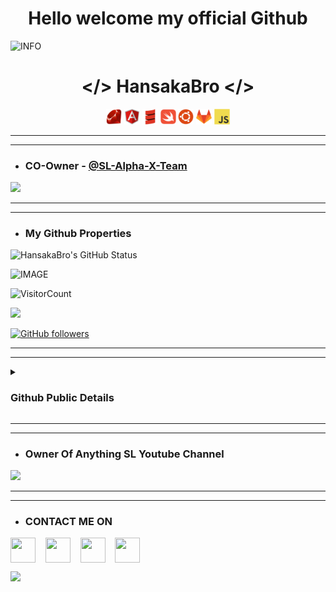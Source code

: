 
<h1 align="center"><b>Hello welcome my official Github </b> </h1> 

![INFO](https://cardivo.vercel.app/api?name=HansakaBro%20&description=✎෴%20ᴡʜᴇɴ%20ᴛʜᴇ%20ᴛɪᴍᴇ%20ᴄᴏᴍᴇs,%20😼%20ᴏɴᴇ%20ᴅᴀʏ%20ɪ%20ᴡɪʟʟ%20sʜᴏᴡ%20ᴛʜᴏsᴇ%20ᴡʜᴏ%20ɪɴsᴛᴜʟᴛᴇᴅ%20ᴍᴇ%20ᴡʜᴏ%20ɪ%20ᴀᴍ...࿐%20😈&image=https://telegra.ph/file/d8d52218d93a17f80a6e2.jpg?v=4&backgroundColor=#white&github=HansakaBro&pattern=leaf&colorPattern=white)

## <h1 align="center"> </> HansakaBro </> </h1>

<!-- programming langs i work-->
<p align="center">
<img src="https://raw.githubusercontent.com/devicons/devicon/master/icons/ruby/ruby-original.svg" width="25px" height="25px"/>
<img src="https://raw.githubusercontent.com/devicons/devicon/master/icons/angularjs/angularjs-original.svg" width="25px" height="25px"/>
<img src="https://raw.githubusercontent.com/devicons/devicon/master/icons/scala/scala-original.svg" width="25px" height="25px"/>
<img src="https://raw.githubusercontent.com/devicons/devicon/master/icons/swift/swift-original.svg" width="25px" height="25px"/>
<img src="https://raw.githubusercontent.com/devicons/devicon/master/icons/ubuntu/ubuntu-plain.svg" width="25px" height="25px"/>
<img src="https://raw.githubusercontent.com/devicons/devicon/master/icons/gitlab/gitlab-original.svg" width="25px" height="25px"/>
<img src="https://raw.githubusercontent.com/devicons/devicon/master/icons/javascript/javascript-original.svg" width="25px" height="25px"/>

---
 ___
 - <h3><b>CO-Owner - <a href="https://github.com/SL-Alpha-X-Team">@SL-Alpha-X-Team</a> </b></h1> 

<p><a href="https://github.com/HansakaBro"><img src="https://telegra.ph/file/79153c2bf6cbd32fc5a8a.jpg" width="400"></a></p>

---
 ___
 
 - <h3><b>My Github Properties</b></h1>
 
![HansakaBro's GitHub Status](https://github-readme-stats.vercel.app/api?username=HansakaBro&theme=dark&show_icons=true)

![IMAGE](https://github-readme-stats.vercel.app/api/top-langs/?username=HansakaBro&theme=dark&show_icons=true)

![VisitorCount](https://profile-counter.glitch.me/{HansakaBro}/count.svg)

<p>
  <a href="https://github.com/HansakaBro">
    <img src="https://komarev.com/ghpvc/?username=HansakaBro&label=Profile%20views&color=ff69b4&label=Profile+Views&style=plastic">

  
[![GitHub followers](https://img.shields.io/github/followers/HansakaBro.svg?style=social&label=Follow&maxAge=2592000)](https://github.com/HansakaBro?tab=followers)

---
 ___
 <details>   
   
<summary><h3><b>Github Public Details</b></h3></summary><br/>    
   
![Metrics](https://github.com/HansakaBro/HansakaBro/blob/main/github-metrics.svg)
  
<p align="left"> <a target="_blank" href="https://github.com/ryo-ma/github-profile-trophy"><img src="https://github-profile-trophy.vercel.app/?username=HansakaBro&theme=alduin" alt="HansakaBro" /></a> </p>
 </details>
    
---
 ___
    
- <h3><b>Owner Of Anything SL Youtube Channel</b></h1> 

<p><a href="https://www.youtube.com/channel/UC6ZgCl_f6YPxAsrzWhApPow"><img src="https://telegra.ph/file/9b5f188c4ee02c2ca4acc.jpg" width="400"></a></p>


---
 ___
 
- <h3><b> CONTACT ME ON</b></h1>

<p align="left">
<a href="https://t.me/HaNsAkAhIrUsHaN" target="blank"><img align="center" src="https://cdn4.iconfinder.com/data/icons/logos-and-brands/512/335_Telegram_logo-256.png"  height="40" width="40" /></a> &nbsp;&nbsp;
<a href="https://www.instagram.com/hansaka.hirushan.311" target="blank"><img align="center" src="https://cdn2.iconfinder.com/data/icons/social-icons-33/128/Instagram-256.png"  height="40" width="40" /></a> &nbsp;&nbsp;
<a href="https://www.facebook.com/Anything-SL-10022240" target="blank"><img align="center" src="https://cdn3.iconfinder.com/data/icons/2018-social-media-logotypes/1000/2018_social_media_popular_app_logo_facebook-256.png" height="40" width="40" /></a> &nbsp;&nbsp;
<a href="https://www.youtube.com/channel/UC6ZgCl_f6YPxAsrzWhApPow" target="blank"><img align="center" src="https://cdn3.iconfinder.com/data/icons/2018-social-media-logotypes/1000/2018_social_media_popular_app_logo_youtube-256.png" height="40" width="40" /></a> &nbsp;&nbsp;
</p>

<img src="https://octodex.github.com/images/daftpunktocat-thomas.gif" width=300px>
